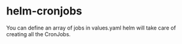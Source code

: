 # helm-cronjobs
You can define an array of jobs in values.yaml helm will take care of creating all the CronJobs.
